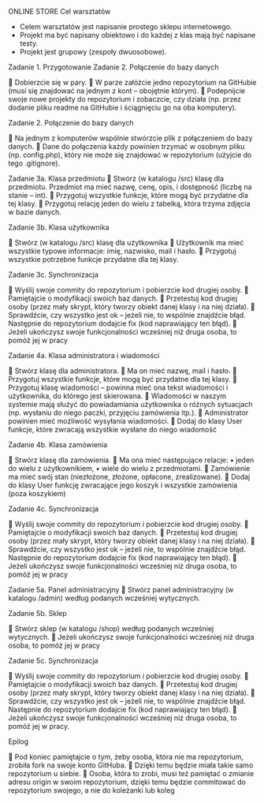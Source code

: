
ONLINE STORE
Cel warsztatów
- Celem warsztatów jest napisanie prostego sklepu internetowego.
- Projekt ma być napisany obiektowo i do każdej z klas mają być napisane testy.
- Projekt jest grupowy (zespoły dwuosobowe). 

Zadanie 1. Przygotowanie Zadanie 2. Połączenie do bazy danych

 Dobierzcie się w pary.
 W parze załóżcie jedno repozytorium na GitHubie (musi się znajdować na jednym z kont – obojętnie którym).
 Podepnijcie swoje nowe projekty do repozytorium i zobaczcie, czy działa (np. przez dodanie pliku readme na GitHubie i ściągnięciu go na oba komputery).

Zadanie 2.  Połączenie do bazy danych 

 Na jednym z komputerów wspólnie stwórzcie plik z połączeniem do bazy danych.
 Dane do połączenia każdy powinien trzymać w osobnym pliku (np. config.php), który nie może się znajdować w repozytorium (użyjcie do tego .gitignore). 

Zadanie 3a.  Klasa przedmiotu 
 Stwórz (w katalogu /src) klasę dla przedmiotu. Przedmiot ma mieć nazwę, cenę, opis, i dostępność (liczbę na stanie – int).
 Przygotuj wszystkie funkcje, które mogą być przydatne dla tej klasy.
 Przygotuj relację jeden do wielu z tabelką, która trzyma zdjęcia w bazie danych.

Zadanie 3b.  Klasa użytkownika


 Stwórz (w katalogu /src) klasę dla użytkownika
 Użytkownik ma mieć wszystkie typowe informacje: imię, nazwisko, mail i hasło.
 Przygotuj wszystkie potrzebne funkcje przydatne dla tej klasy.

Zadanie 3c. Synchronizacja

 Wyślij swoje commity do repozytorium i pobierzcie kod drugiej osoby.
 Pamiętajcie o modyfikacji swoich baz danych.
 Przetestuj kod drugiej osoby (przez mały skrypt, który tworzy obiekt danej klasy i na niej działa). 
 Sprawdźcie, czy wszystko jest ok – jeżeli nie, to wspólnie znajdźcie błąd. Następnie do repozytorium dodajcie fix (kod naprawiający ten błąd).
 Jeżeli ukończysz swoje funkcjonalności wcześniej niż druga osoba, to pomóż jej w pracy

Zadanie 4a.  Klasa administratora i wiadomości

 Stwórz klasę dla administratora.
 Ma on mieć nazwę, mail i hasło.
 Przygotuj wszystkie funkcje, które mogą być przydatne dla tej klasy.
 Przygotuj klasę wiadomości – powinna mieć ona tekst wiadomości i użytkownika, do którego jest skierowana. 
 Wiadomości w naszym systemie mają służyć do powiadamiania użytkownika o różnych sytuacjach (np. wysłaniu do niego paczki, przyjęciu zamówienia itp.).
 Administrator powinien mieć możliwość wysyłania wiadomości.
 Dodaj do klasy User funkcje, które zwracają wszystkie wysłane do niego wiadomość

Zadanie 4b.  Klasa zamówienia

 Stwórz klasę dla zamówienia.
 Ma ona mieć następujące relacje: • jeden do wielu z użytkownikiem, • wiele do wielu z przedmiotami.
 Zamówienie ma mieć swój stan (niezłożone, złożone, opłacone, zrealizowane).
 Dodaj do klasy User funkcję zwracające jego koszyk i wszystkie zamówienia (poza koszykiem)

Zadanie 4c.  Synchronizacja

 Wyślij swoje commity do repozytorium i pobierzcie kod drugiej osoby.
 Pamiętajcie o modyfikacji swoich baz danych.
 Przetestuj kod drugiej osoby (przez mały skrypt, który tworzy obiekt danej klasy i na niej działa). 
 Sprawdźcie, czy wszystko jest ok – jeżeli nie, to wspólnie znajdźcie błąd. Następnie do repozytorium dodajcie fix (kod naprawiający ten błąd).
 Jeżeli ukończysz swoje funkcjonalności wcześniej niż druga osoba, to pomóż jej w pracy

Zadanie 5a.  Panel administracyjny
 Stwórz panel administracyjny (w katalogu /admin) według podanych wcześniej wytycznych.

Zadanie 5b.  Sklep
 
 Stwórz sklep (w katalogu /shop) według podanych wcześniej wytycznych.
 Jeżeli ukończysz swoje funkcjonalności wcześniej niż druga osoba, to pomóż jej w pracy

Zadanie 5c. Synchronizacja

 Wyślij swoje commity do repozytorium i pobierzcie kod drugiej osoby.
 Pamiętajcie o modyfikacji swoich baz danych.
 Przetestuj kod drugiej osoby (przez mały skrypt, który tworzy obiekt danej klasy i na niej działa). 
 Sprawdźcie, czy wszystko jest ok – jeżeli nie, to wspólnie znajdźcie błąd. Następnie do repozytorium dodajcie fix (kod naprawiający ten błąd).
 Jeżeli ukończysz swoje funkcjonalności wcześniej niż druga osoba, to pomóż jej w pracy.

Epilog

 Pod koniec pamiętajcie o tym, żeby osoba, która nie ma repozytorium, zrobiła fork na swoje konto GitHuba.
 Dzięki temu będzie miała takie samo repozytorium u siebie.
 Osoba, która to zrobi, musi też pamiętać o zmianie adresu origin w swoim repozytorium, dzięki temu będzie commitować do repozytorium swojego, a nie do koleżanki lub koleg
